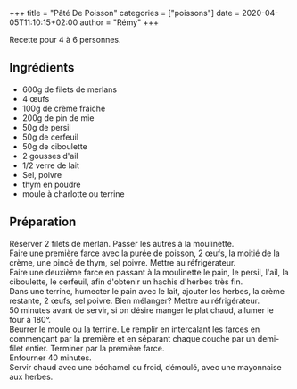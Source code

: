 +++
title = "Pâté De Poisson"
categories = ["poissons"]
date = 2020-04-05T11:10:15+02:00
author = "Rémy"
+++

Recette pour 4 à 6 personnes.

<!--more-->
## Ingrédients

* 600g de filets de merlans
* 4 œufs
* 100g de crème fraîche
* 200g de pin de mie
* 50g de persil
* 50g de cerfeuil
* 50g de ciboulette
* 2 gousses d'ail
* 1/2 verre de lait
* Sel, poivre
* thym en poudre
* moule à charlotte ou terrine

## Préparation

Réserver 2 filets de merlan. Passer les autres à la moulinette.  
Faire une première farce avec la purée de poisson, 2 œufs, la moitié de la crème, une pincé de thym, sel poivre. Mettre au réfrigérateur.  
Faire une deuxième farce en passant à la moulinette le pain, le persil, l'ail, la ciboulette, le cerfeuil, afin d'obtenir un hachis d'herbes très fin.  
Dans une terrine, humecter le pain avec le lait, ajouter les herbes, la crème restante, 2 œufs, sel poivre. Bien mélanger? Mettre au réfrigérateur.  
50 minutes avant de servir, si on désire manger le plat chaud, allumer le four à 180°.  
Beurrer le moule ou la terrine. Le remplir en intercalant les farces en commençant par la première et en séparant chaque couche par un demi-filet entier. Terminer par la première farce.  
Enfourner 40 minutes.  
Servir chaud avec une béchamel ou froid, démoulé, avec une mayonnaise aux herbes.
